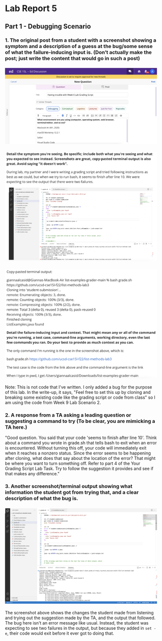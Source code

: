 # Lab Report 5
## Part 1 - Debugging Scenario
### 1. The original post from a student with a screenshot showing a symptom and a description of a guess at the bug/some sense of what the failure-inducing input is. (Don’t actually make the post; just write the content that would go in such a post)
### ![Image](edstem1.png)
### ![Image](edstem2.png)
### ![Image](edstem3.png)
Note: This is not code that I've written. I only added a bug for the purpose of this lab. In the write-up, it says, "Feel free to set this up by cloning and breaking some existing code like the grading script or code from class" so I am using the code from Week 9 Lab Scenario 2.
### 2. A response from a TA asking a leading question or suggesting a command to try (To be clear, you are mimicking a TA here.)
"Good question. You said that your code 'seems to finish after line 10'. Think about a command you wrote in grade.sh that tells bash to exit when an error is encountered. Without turning this off, your code will immediately exit when it reaches a nonzero status. Since the error seems to be happening after cloning, what does that say about the location of the error? That might be where you want to turn something off. Refer to part 4 of the Your Grading Script Lab Task. Try to follow the suggestion it provides and see if that makes any difference."
### 3. Another screenshot/terminal output showing what information the student got from trying that, and a clear description of what the bug is.
### ![Image](not_buggy.png)
The screenshot above shows the changes the student made from listening and trying out the suggestion made by the TA, and the output that followed. The bug here isn't an error message like usual. Instead, the student was expecting to see two failures in the output, but because they added in ```set -e```, their code would exit before it ever got to doing that. 
